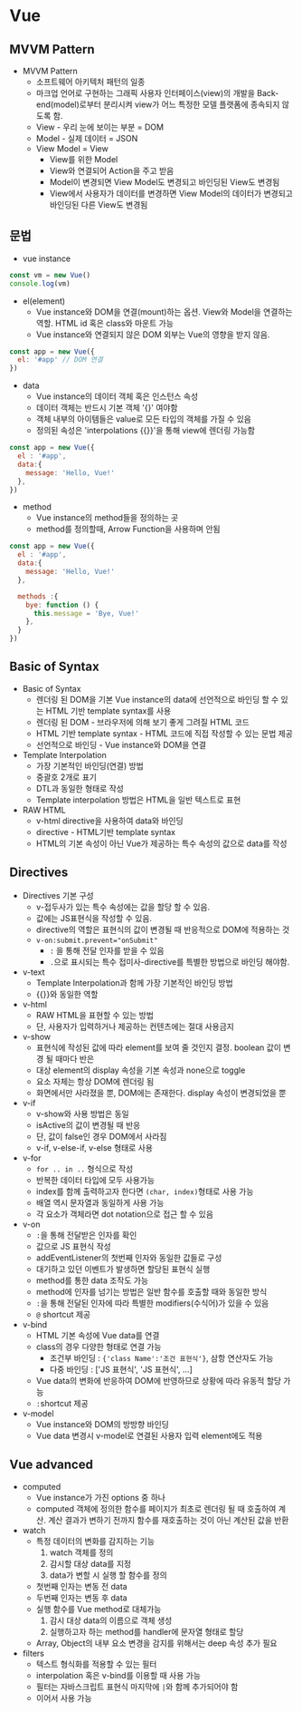 # Vue

## MVVM Pattern
* MVVM Pattern
  * 소프트웨어 아키텍처 패턴의 일종
  * 마크업 언어로 구현하는 그래픽 사용자 인터페이스(view)의 개발을 Back-end(model)로부터 분리시켜 view가 어느 특정한 모델 플랫폼에 종속되지 않도록 함.
  * View - 우리 눈에 보이는 부분 = DOM
  * Model - 실제 데이터 = JSON
  * View Model = View
    * View를 위한 Model
    * View와 연결되어 Action을 주고 받음
    * Model이 변경되면 View Model도 변경되고 바인딩된 View도 변경됨
    * View에서 사용자가 데이터를 변경하면 View Model의 데이터가 변경되고 바인딩된 다른 View도 변경됨

## 문법
* vue instance
``` javascript
const vm = new Vue()
console.log(vm)
```
* el(element)
  * Vue instance와 DOM을 연결(mount)하는 옵션. View와 Model을 연결하는 역할. HTML id 혹은 class와 마운트 가능
  * Vue instance와 연결되지 않은 DOM 외부는 Vue의 영향을 받지 않음.
``` javascript
const app = new Vue({
  el: '#app' // DOM 연결
})
```
* data
  * Vue instance의 데이터 객체 혹은 인스턴스 속성
  * 데이터 객체는 반드시 기본 객체 '{}' 여야함
  * 객체 내부의 아이템들은 value로 모든 타입의 객체를 가질 수 있음
  * 정의된 속성은 'interpolations {{}}'을 통해 view에 렌더링 가능함
``` javascript
const app = new Vue({
  el : '#app',
  data:{
    message: 'Hello, Vue!'
  },
})
```
* method
  * Vue instance의 method들을 정의하는 곳
  * method를 정의할때, Arrow Function을 사용하며 안됨
``` javascript
const app = new Vue({
  el : '#app',
  data:{
    message: 'Hello, Vue!'
  },

  methods :{
    bye: function () {
      this.message = 'Bye, Vue!'
    },
  }
})
```

## Basic of Syntax
* Basic of Syntax
  * 렌더링 된 DOM을 기본 Vue instance의 data에 선언적으로 바인딩 할 수 있는 HTML 기반 template syntax를 사용
  * 렌더링 된 DOM - 브라우저에 의해 보기 좋게 그려질 HTML 코드
  * HTML 기반 template syntax - HTML 코드에 직접 작성할 수 있는 문법 제공
  * 선언적으로 바인딩 - Vue instance와 DOM을 연결
* Template Interpolation
  * 가장 기본적인 바인딩(연결) 방법
  * 중괄호 2개로 표기
  * DTL과 동일한 형태로 작성
  * Template interpolation 방법은 HTML을 일반 텍스트로 표현
* RAW HTML
  * v-html directive을 사용하여 data와 바인딩
  * directive - HTML기반 template syntax
  * HTML의 기본 속성이 아닌 Vue가 제공하는 특수 속성의 값으로 data를 작성

## Directives
* Directives 기본 구성
  * v-접두사가 있는 특수 속성에는 값을 할당 할 수 있음.
  * 값에는 JS표현식을 작성할 수 있음.
  * directive의 역할은 표현식의 값이 변경될 때 반응적으로 DOM에 적용하는 것
  * `v-on:submit.prevent="onSubmit"`
    * `:` 을 통해 전달 인자를 받을 수 있음
    * `.`으로 표시되는 특수 접미사-directive를 특별한 방법으로 바인딩 해야함.
* v-text
  * Template Interpolation과 함께 가장 기본적인 바인딩 방법
  * {{}}와 동일한 역할
* v-html
  * RAW HTML을 표현할 수 있는 방법
  * 단, 사용자가 입력하거나 제공하는 컨텐츠에는 절대 사용금지
* v-show
  * 표현식에 작성된 값에 따라 element를 보여 줄 것인지 결정. boolean 값이 변경 될 때마다 반은
  * 대상 element의 display 속성을 기본 속성과 none으로 toggle
  * 요소 자체는 항상 DOM에 렌더링 됨
  * 화면에서만 사라졌을 뿐, DOM에는 존재한다. display 속성이 변경되었을 뿐
* v-if
  * v-show와 사용 방법은 동일
  * isActive의 값이 변경될 때 반응
  * 단, 값이 false인 경우 DOM에서 사라짐
  * v-if, v-else-if, v-else 형태로 사용
* v-for
  * `for .. in ..` 형식으로 작성
  * 반복한 데이터 타입에 모두 사용가능
  * index를 함께 출력하고자 한다면 `(char, index)`형태로 사용 가능
  * 배열 역시 문자열과 동일하게 사용 가능
  * 각 요소가 객체라면 dot notation으로 접근 할 수 있음
* v-on
  * `:`을 통해 전달받은 인자를 확인
  * 값으로 JS 표현식 작성
  * addEventListener의 첫번째 인자와 동일한 값들로 구성
  * 대기하고 있던 이벤트가 발생하면 할당된 표현식 실행
  * method를 통한 data 조작도 가능
  * method에 인자를 넘기는 방법은 일반 함수를 호출할 때와 동일한 방식
  * `:`을 통해 전달된 인자에 따라 특별한 modifiers(수식어)가 있을 수 있음
  * `@` shortcut 제공
* v-bind
  * HTML 기본 속성에 Vue data를 연결
  * class의 경우 다양한 형태로 연결 가능
    * 조건부 바인딩 : `{'class Name':'조건 표현식'}`, 삼항 연산자도 가능
    * 다중 바인딩 : ['JS 표현식', 'JS 표현식', ...]
  * Vue data의 변화에 반응하여 DOM에 반영하므로 상황에 따라 유동적 할당 가능
  * `:`shortcut 제공
* v-model
  * Vue instance와 DOM의 방방향 바인딩
  * Vue data 변경시 v-model로 연결된 사용자 입력 element에도 적용

## Vue advanced
* computed
  * Vue instance가 가진 options 중 하나
  * computed 객체에 정의한 함수를 페이지가 최초로 렌더링 될 때 호출하여 계산. 계산 결과가 변하기 전까지 함수를 재호출하는 것이 아닌 계산된 값을 반환
* watch
  * 특정 데이터의 변화를 감지하는 기능
    1. watch 객체를 정의
    2. 감시할 대상 data를 지정
    3. data가 변할 시 실행 할 함수를 정의
  * 첫번째 인자는 변동 전 data
  * 두번째 인자는 변동 후 data
  * 실행 함수를 Vue method로 대체가능
    1. 감시 대상 data의 이름으로 객체 생성
    2. 실행하고자 하는 method를 handler에 문자열 형태로 할당
  * Array, Object의 내부 요소 변경을 감지를 위해서는 deep 속성 추가 필요
* filters
  * 텍스트 형식화를 적용할 수 있는 필터
  * interpolation 혹은 v-bind를 이용할 때 사용 가능
  * 필터는 자바스크립트 표현식 마지막에 `|`와 함께 추가되어야 함
  * 이어서 사용 가능   